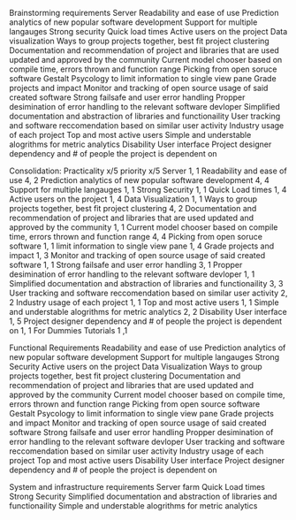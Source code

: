 Brainstorming requirements
Server
Readability and ease of use
Prediction analytics of new popular software development
Support for multiple langauges
Strong security
Quick load times
Active users on the project
Data visualization
Ways to group projects together, best fit project clustering
Documentation and recommendation of project and libraries that are used updated and approved by the community
Current model chooser based on compile time, errors thrown and function range
Picking from open soruce software
Gestalt Psycology to limit information to single view pane
Grade projects and impact 
Monitor and tracking of open source usage of said created software
Strong failsafe and user error handling
Propper desimination of error handling to the relevant software devloper
Simplified documentation and abstraction of libraries and functionaility
User tracking and software reccomendation based on similar user activity
Industry usage of each project
Top and most active users
Simple and understable alogrithms for metric analytics
Disability User interface
Project designer dependency and # of people the project is dependent on

Consolidation: 	Practicality x/5 priority x/5
Server 	1, 1 
Readability and ease of use 	4, 2
Prediction analytics of new popular software development 	4, 4
Support for multiple langauges	1, 1
Strong Security	1, 1
Quick Load times	1, 4
Active users on the project	1, 4
Data Visualization 	1, 1
Ways to group projects together, best fit project clustering	4, 2
Documentation and recommendation of project and libraries that are used updated and approved by the community	1, 1
Current model chooser based on compile time, errors thrown and function range	4, 4
Picking from open soruce software	1, 1
limit information to single view pane	1, 4
Grade projects and impact 	1, 3
Monitor and tracking of open source usage of said created software	1, 1
Strong failsafe and user error handling	3, 1
Propper desimination of error handling to the relevant software devloper	1, 1
Simplified documentation and abstraction of libraries and functionaility	3, 3
User tracking and software reccomendation based on similar user activity	2, 2
Industry usage of each project	1, 1
Top and most active users	1, 1
Simple and understable alogrithms for metric analytics	2, 2
Disability User interface	1, 5
Project designer dependency and # of people the project is dependent on	1, 1
For Dummies Tutorials	1 ,1

Functional Requirements
Readability and ease of use
Prediction analytics of new popular software development 
Support for multiple langauges
Strong Security
Active users on the project
Data Visualization 
Ways to group projects together, best fit project clustering
Documentation and recommendation of project and libraries that are used updated and approved by the community
Current model chooser based on compile time, errors thrown and function range
Picking from open source software
Gestalt Psycology to limit information to single view pane
Grade projects and impact 
Monitor and tracking of open source usage of said created software
Strong failsafe and user error handling
Propper desimination of error handling to the relevant software devloper
User tracking and software reccomendation based on similar user activity
Industry usage of each project
Top and most active users
Disability User interface
Project designer dependency and # of people the project is dependent on


System and infrastructure requirements
Server farm
Quick Load times
Strong Security
Simplified documentation and abstraction of libraries and functionaility
Simple and understable alogrithms for metric analytics